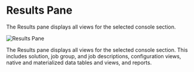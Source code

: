 # Results Pane

The Results pane displays all views for the selected console section.

![Results Pane](/img/versioned_docs/accessanalyzer_11.6/accessanalyzer/admin/navigate/resultspane.webp)

The Results pane displays all views for the selected console section. This includes solution, job
group, and job descriptions, configuration views, native and materialized data tables and views, and
reports.
